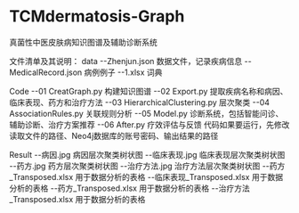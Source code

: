 # TCMdermatosis-Graph
真菌性中医皮肤病知识图谱及辅助诊断系统

文件清单及其说明：
data
  --Zhenjun.json	      数据文件，记录疾病信息
  --MedicalRecord.json	病例例子
  --1.xlsx              词典

Code
  --01 CreatGraph.py	  构建知识图谱
  --02 Export.py	      提取疾病名称和病因、临床表现、药方和治疗方法
  --03 HierarchicalClustering.py	  层次聚类
  --04 AssociationRules.py	        关联规则分析
  --05 Model.py	        诊断系统，包括智能问诊、辅助诊断、治疗方案推荐
  --06 After.py	        疗效评估与反馈
代码如果要运行，先修改读取文件的路径、Neo4j数据库的账号密码、输出结果的路径

Result
  --病因.jpg      病因层次聚类树状图
  --临床表现.jpg  临床表现层次聚类树状图
  --药方.jpg      药方层次聚类树状图
  --治疗方法.jpg  治疗方法层次聚类树状图
  --药方_Transposed.xlsx      用于数据分析的表格
  --临床表现_Transposed.xlsx  用于数据分析的表格
  --药方_Transposed.xlsx      用于数据分析的表格
  --治疗方法_Transposed.xlsx  用于数据分析的表格
